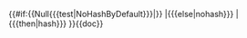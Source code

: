 {{#if:{{Null{{{test|NoHashByDefault}}}|}}
  |{{{else|nohash}}}
  |{{{then|hash}}}
}}<noinclude>{{doc}}</noinclude>